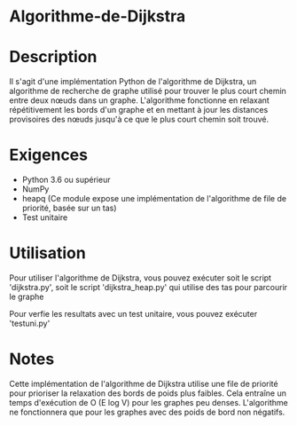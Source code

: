 # Algorithme-de-Dijkstra

# Description
Il s'agit d'une implémentation Python de l'algorithme de Dijkstra, un algorithme de recherche de graphe utilisé pour trouver le plus court chemin entre deux nœuds dans un graphe. L'algorithme fonctionne en relaxant répétitivement les bords d'un graphe et en mettant à jour les distances provisoires des nœuds jusqu'à ce que le plus court chemin soit trouvé.

# Exigences
- Python 3.6 ou supérieur
- NumPy 
- heapq (Ce module expose une implémentation de l'algorithme de file de priorité, basée sur un tas)
- Test unitaire 


# Utilisation
Pour utiliser l'algorithme de Dijkstra, vous pouvez exécuter soit le script 'dijkstra.py', soit le script 'dijkstra_heap.py' qui utilise des tas pour parcourir le graphe

Pour verfie les resultats avec un test unitaire, vous pouvez exécuter 'testuni.py'

# Notes
Cette implémentation de l'algorithme de Dijkstra utilise une file de priorité pour prioriser la relaxation des bords de poids plus faibles. Cela entraîne un temps d'exécution de O (E log V) pour les graphes peu denses.
L'algorithme ne fonctionnera que pour les graphes avec des poids de bord non négatifs.
